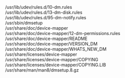 /usr/lib/udev/rules.d/10-dm.rules  
/usr/lib/udev/rules.d/13-dm-disk.rules  
/usr/lib/udev/rules.d/95-dm-notify.rules  
/usr/sbin/dmsetup  
/usr/share/doc/device-mapper  
/usr/share/doc/device-mapper/12-dm-permissions.rules  
/usr/share/doc/device-mapper/README  
/usr/share/doc/device-mapper/VERSION\_DM  
/usr/share/doc/device-mapper/WHATS\_NEW\_DM  
/usr/share/licenses/device-mapper  
/usr/share/licenses/device-mapper/COPYING  
/usr/share/licenses/device-mapper/COPYING.LIB  
/usr/share/man/man8/dmsetup.8.gz  
